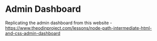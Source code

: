 # Admin Dashboard

Replicating the admin dashboard from this website - https://www.theodinproject.com/lessons/node-path-intermediate-html-and-css-admin-dashboard
